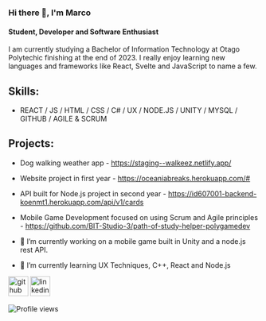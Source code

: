 ### Hi there 👋, I'm Marco
#### Student, Developer and Software Enthusiast 
I am currently studying a Bachelor of Information Technology at Otago Polytechic finishing at the end of 2023. I really enjoy learning new languages and frameworks like React, Svelte and JavaScript to name a few.

## Skills: 
* REACT / JS / HTML / CSS / C# / UX / NODE.JS / UNITY / MYSQL / GITHUB / AGILE & SCRUM

## Projects:
- Dog walking weather app - https://staging--walkeez.netlify.app/
- Website project in first year - https://oceaniabreaks.herokuapp.com/#
- API built for Node.js project in second year - https://id607001-backend-koenmt1.herokuapp.com/api/v1/cards
- Mobile Game Development focused on using Scrum and Agile principles - https://github.com/BIT-Studio-3/path-of-study-helper-polygamedev

- 🔭 I’m currently working on a mobile game built in Unity and  a node.js rest API. 
- 🌱 I’m currently learning UX Techniques, C++, React and Node.js 


[<img src='https://cdn.jsdelivr.net/npm/simple-icons@3.0.1/icons/github.svg' alt='github' height='40'>](https://github.com/marcokoen)  [<img src='https://cdn.jsdelivr.net/npm/simple-icons@3.0.1/icons/linkedin.svg' alt='linkedin' height='40'>](https://www.linkedin.com/in/marco-koen-68b96a1a1/)  

![Profile views](https://gpvc.arturio.dev/marcokoen)  

